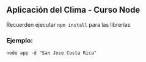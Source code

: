 ## Aplicación del Clima - Curso Node


Recuerden ejecutar ```npm install``` para las librerías


### Ejemplo:
```
node app -d "San Jose Costa Rica"
```